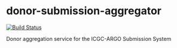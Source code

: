 # donor-submission-aggregator

[![Build Status](https://jenkins.qa.cancercollaboratory.org/buildStatus/icon?job=ARGO%2Fdonor-submission-aggregator%2Fdevelop)](https://jenkins.qa.cancercollaboratory.org/job/ARGO/job/donor-submission-aggregator/job/develop/)

Donor aggregation service for the ICGC-ARGO Submission System

